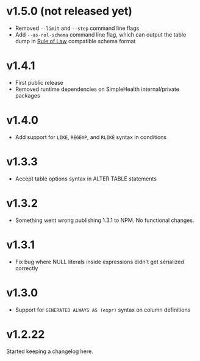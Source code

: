 # v1.5.0 (not released yet)

* Removed `--limit` and `--step` command line flags
* Add `--as-rol-schema` command line flag, which can output the table dump in
  [Rule of Law](https://github.com/nvie/rule-of-law) compatible schema format


# v1.4.1

* First public release
* Removed runtime dependencies on SimpleHealth internal/private packages


# v1.4.0

* Add support for `LIKE`, `REGEXP`, and `RLIKE` syntax in conditions


# v1.3.3

* Accept table options syntax in ALTER TABLE statements


# v1.3.2

* Something went wrong publishing 1.3.1 to NPM.  No functional changes.


# v1.3.1

* Fix bug where NULL literals inside expressions didn't get serialized
  correctly


# v1.3.0

* Support for `GENERATED ALWAYS AS (expr)` syntax on column definitions


# v1.2.22

Started keeping a changelog here.
